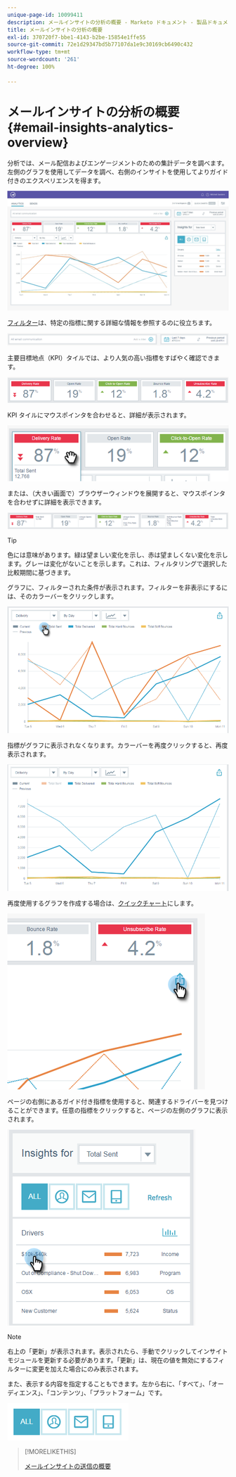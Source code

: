 ```yaml
---
unique-page-id: 10099411
description: メールインサイトの分析の概要 - Marketo ドキュメント - 製品ドキュメント
title: メールインサイトの分析の概要
exl-id: 370720f7-bbe1-4143-b2be-15854e1ffe55
source-git-commit: 72e1d29347bd5b77107da1e9c30169cb6490c432
workflow-type: tm+mt
source-wordcount: '261'
ht-degree: 100%

---
```


# メールインサイトの分析の概要 {#email-insights-analytics-overview}

分析では、メール配信およびエンゲージメントのための集計データを調べます。左側のグラフを使用してデータを調べ、右側のインサイトを使用してよりガイド付きのエクスペリエンスを得ます。

![](assets/emailanalytics-1.jpg)

[フィルター](/help/marketo/product-docs/reporting/email-insights/filtering-in-email-insights.md)は、特定の指標に関する詳細な情報を参照するのに役立ちます。

![](assets/filter-field.png)

主要目標地点（KPI）タイルでは、より人気の高い指標をすばやく確認できます。

![](assets/kpi.png)

KPI タイルにマウスポインタを合わせると、詳細が表示されます。

![](assets/kpi-hover.png)

または、（大きい画面で）ブラウザーウィンドウを展開すると、マウスポインタを合わせずに詳細を表示できます。

![](assets/kpi-wide.png)

>[!TIP]
>
>色には意味があります。緑は望ましい変化を示し、赤は望ましくない変化を示します。グレーは変化がないことを示します。これは、フィルタリングで選択した比較期間に基づきます。

グラフに、フィルターされた条件が表示されます。フィルターを非表示にするには、そのカラーバーをクリックします。

![](assets/chart1.png)

指標がグラフに表示されなくなります。カラーバーを再度クリックすると、再度表示されます。

![](assets/chart2.png)

再度使用するグラフを作成する場合は、[クイックチャート](/help/marketo/product-docs/reporting/email-insights/email-insights-quick-charts.md)にします。

![](assets/quick-chart.png)

ページの右側にあるガイド付き指標を使用すると、関連するドライバーを見つけることができます。任意の指標をクリックすると、ページの左側のグラフに表示されます。

![](assets/guided-metrics-ps.png)

>[!NOTE]
>
>右上の「更新」が表示されます。表示されたら、手動でクリックしてインサイトモジュールを更新する必要があります。「更新」は、現在の値を無効にするフィルターに変更を加えた場合にのみ表示されます。

また、表示する内容を指定することもできます。左から右に、「すべて」、「オーディエンス」、「コンテンツ」、「プラットフォーム」です。

![](assets/guided-bar.png)

>[!MORELIKETHIS]
>
>[メールインサイトの送信の概要](/help/marketo/product-docs/reporting/email-insights/email-insights-sends-overview.md)
